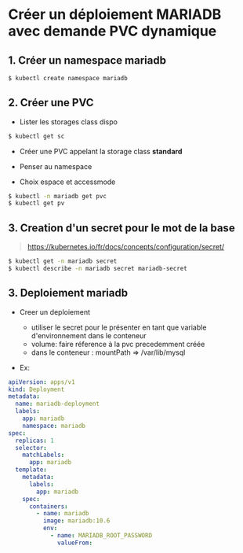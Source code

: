 # Créer un déploiement MARIADB avec demande PVC dynamique


## 1. Créer un namespace mariadb

```bash
$ kubectl create namespace mariadb
```


## 2. Créer une PVC 

- Lister les storages class dispo

```bash
$ kubectl get sc
```

- Créer une PVC appelant la storage class **standard**

- Penser au namespace

- Choix espace et accessmode


```bash
$ kubectl -n mariadb get pvc
$ kubectl get pv
```

## 3. Creation d'un secret pour le mot de la base

> https://kubernetes.io/fr/docs/concepts/configuration/secret/

```bash
$ kubectl get -n mariadb secret
$ kubectl describe -n mariadb secret mariadb-secret
```

## 3. Deploiement mariadb

- Creer un deploiement
    - utiliser le secret pour le présenter en tant que variable d'environnement dans le conteneur
    - volume: faire réference à la pvc precedemment créée
    - dans le conteneur : mountPath => /var/lib/mysql

- Ex:

```yaml
apiVersion: apps/v1
kind: Deployment
metadata:
  name: mariadb-deployment
  labels:
    app: mariadb
    namespace: mariadb
spec:
  replicas: 1
  selector:
    matchLabels:
      app: mariadb
  template:
    metadata:
      labels:
        app: mariadb
    spec:
      containers:
        - name: mariadb
          image: mariadb:10.6
          env:
            - name: MARIADB_ROOT_PASSWORD
              valueFrom:

